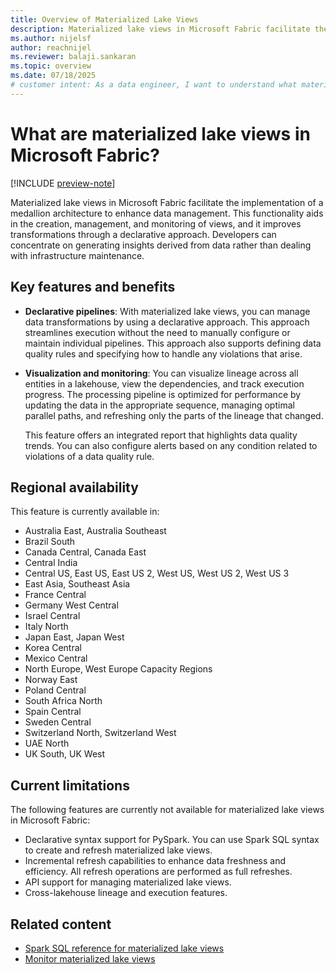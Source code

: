 ```yaml
---
title: Overview of Materialized Lake Views
description: Materialized lake views in Microsoft Fabric facilitate the implementation of the medallion architecture by enabling automated creation, scheduling, and execution of materialized lake views.
ms.author: nijelsf 
author: reachnijel
ms.reviewer: balaji.sankaran
ms.topic: overview
ms.date: 07/18/2025
# customer intent: As a data engineer, I want to understand what materialized lake views are in Microsoft Fabric so that I can use them for building a medallion architecture.
---
```


# What are materialized lake views in Microsoft Fabric?

[!INCLUDE [preview-note](./includes/materialized-lake-views-preview-note.md)]

Materialized lake views in Microsoft Fabric facilitate the implementation of a medallion architecture to enhance data management. This functionality aids in the creation, management, and monitoring of views, and it improves transformations through a declarative approach. Developers can concentrate on generating insights derived from data rather than dealing with infrastructure maintenance.

## Key features and benefits

* **Declarative pipelines**: With materialized lake views, you can manage data transformations by using a declarative approach. This approach streamlines execution without the need to manually configure or maintain individual pipelines. This approach also supports defining data quality rules and specifying how to handle any violations that arise.

* **Visualization and monitoring**: You can visualize lineage across all entities in a lakehouse, view the dependencies, and track execution progress. The processing pipeline is optimized for performance by updating the data in the appropriate sequence, managing optimal parallel paths, and refreshing only the parts of the lineage that changed.

  This feature offers an integrated report that highlights data quality trends. You can also configure alerts based on any condition related to violations of a data quality rule.

## Regional availability

This feature is currently available in:

* Australia East, Australia Southeast
* Brazil South
* Canada Central, Canada East
* Central India
* Central US, East US, East US 2, West US, West US 2, West US 3
* East Asia, Southeast Asia
* France Central
* Germany West Central
* Israel Central
* Italy North
* Japan East, Japan West
* Korea Central
* Mexico Central
* North Europe, West Europe Capacity Regions
* Norway East
* Poland Central
* South Africa North
* Spain Central
* Sweden Central
* Switzerland North, Switzerland West
* UAE North
* UK South, UK West

## Current limitations

The following features are currently not available for materialized lake views in Microsoft Fabric:

* Declarative syntax support for PySpark. You can use Spark SQL syntax to create and refresh materialized lake views.
* Incremental refresh capabilities to enhance data freshness and efficiency. All refresh operations are performed as full refreshes.
* API support for managing materialized lake views.
* Cross-lakehouse lineage and execution features.

## Related content

* [Spark SQL reference for materialized lake views](create-materialized-lake-view.md)
* [Monitor materialized lake views](monitor-materialized-lake-views.md)
